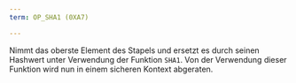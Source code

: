 ```yaml
---
term: OP_SHA1 (0XA7)

---
```

Nimmt das oberste Element des Stapels und ersetzt es durch seinen Hashwert unter Verwendung der Funktion `SHA1`. Von der Verwendung dieser Funktion wird nun in einem sicheren Kontext abgeraten.